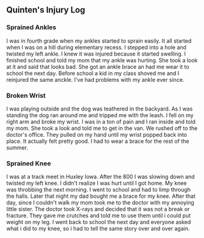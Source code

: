 ## Quinten's Injury Log

### Sprained Ankles

I was in fourth grade when my ankles started to sprain easily.  It all started when I was on a hill during elementary recess. I stepped into a hole and twisted my left ankle.  I knew it was injured because it started swelling.  I finished school and told my mom that my ankle was hurting.  She took a look at it and said that looks bad.  She got an ankle brace an had me wear it to school the next day.  Before school a kid in my class shoved me and I reinjured the same anckle.  I've had problems with my ankle ever since.

### Broken Wrist

I was playing outside and the dog was teathered in the backyard.  As I was standing the dog ran around me and tripped me with the leash.  I fell on my right arm and broke my wrist.  I was in a ton of pain and I ran inside and told my mom.  She took a look and told me to get in the van.  We rushed off to the doctor's office.  They pulled on my hand until my wrist popped back into place.  It actually felt pretty good.  I had to wear a brace for the rest of the summer.  

### Sprained Knee

I was at a track meet in Huxley Iowa.  After the 800 I was slowing down and twisted my left knee.  I didn't realize I was hurt until I got home.  My knee was throbbing the next morning.  I went to school and had to limp through the halls.  Later that night my dad bought me a brace for my knee. After that day, since I couldn't walk my mom took me to the doctor with my annoying little sister.  The doctor took X-rays and decided that it was not a break or fracture. They gave me crutches and told me to use them until i could put weight on my leg. I went back to school the next day and everyone asked what i did to my knee, so i had to tell the same story over and over again. 
